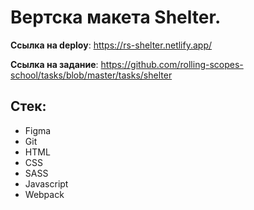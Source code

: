 # Вертска макета Shelter.

**Ссылка на deploy**: https://rs-shelter.netlify.app/

**Ссылка на задание**: https://github.com/rolling-scopes-school/tasks/blob/master/tasks/shelter

## Стек:

- Figma
- Git
- HTML
- CSS
- SASS
- Javascript
- Webpack
